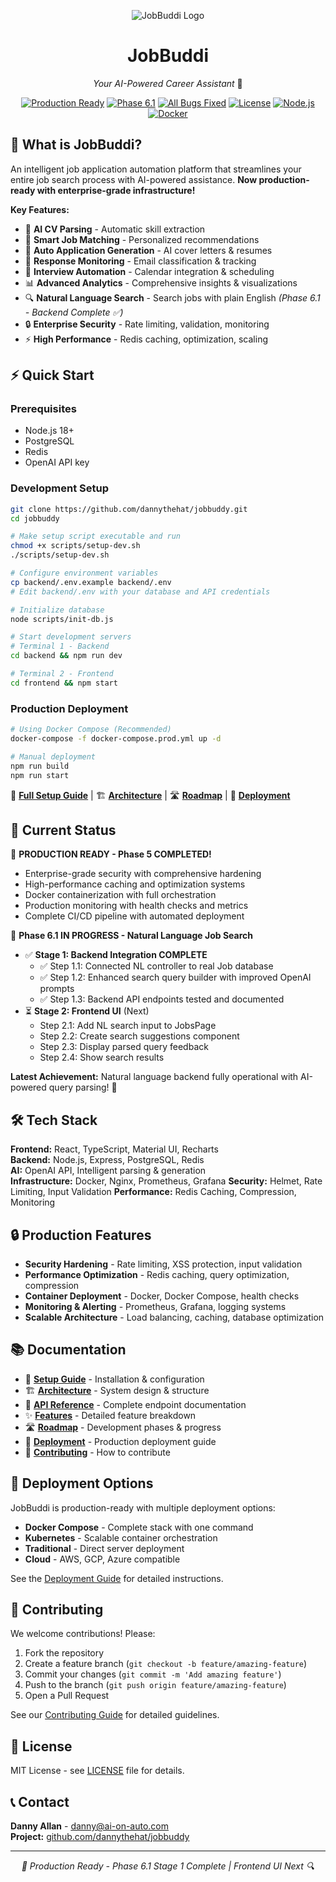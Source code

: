 <div align="center">

![JobBuddi Logo](https://client-uploads.nyc3.digitaloceanspaces.com/images/731d7eb6-98fd-4f14-8af6-386d93ba0e57/2025-10-24T03-50-17-074Z-0b544258.jpg)

# JobBuddi
*Your AI-Powered Career Assistant* 🤖

[![Production Ready](https://img.shields.io/badge/Status-PRODUCTION%20READY-brightgreen)](docs/roadmap.md)
[![Phase 6.1](https://img.shields.io/badge/Phase-6.1%20IN%20PROGRESS-orange)](docs/roadmap.md)
[![All Bugs Fixed](https://img.shields.io/badge/Bugs-0%20Open-brightgreen)](BUGFIXES.md)
[![License](https://img.shields.io/badge/License-MIT-blue.svg)](LICENSE)
[![Node.js](https://img.shields.io/badge/Node.js-18+-green.svg)](backend/package.json)
[![Docker](https://img.shields.io/badge/Docker-Ready-blue.svg)](docker-compose.prod.yml)

</div>

## 🚀 What is JobBuddi?

An intelligent job application automation platform that streamlines your entire job search process with AI-powered assistance. **Now production-ready with enterprise-grade infrastructure!**

**Key Features:**
- 🤖 **AI CV Parsing** - Automatic skill extraction
- 🎯 **Smart Job Matching** - Personalized recommendations  
- 📝 **Auto Application Generation** - AI cover letters & resumes
- 📧 **Response Monitoring** - Email classification & tracking
- 📅 **Interview Automation** - Calendar integration & scheduling
- 📊 **Advanced Analytics** - Comprehensive insights & visualizations
- 🔍 **Natural Language Search** - Search jobs with plain English *(Phase 6.1 - Backend Complete ✅)*
- 🔒 **Enterprise Security** - Rate limiting, validation, monitoring
- ⚡ **High Performance** - Redis caching, optimization, scaling

## ⚡ Quick Start

### Prerequisites
- Node.js 18+
- PostgreSQL
- Redis
- OpenAI API key

### Development Setup
```bash
git clone https://github.com/dannythehat/jobbuddy.git
cd jobbuddy

# Make setup script executable and run
chmod +x scripts/setup-dev.sh
./scripts/setup-dev.sh

# Configure environment variables
cp backend/.env.example backend/.env
# Edit backend/.env with your database and API credentials

# Initialize database
node scripts/init-db.js

# Start development servers
# Terminal 1 - Backend
cd backend && npm run dev

# Terminal 2 - Frontend  
cd frontend && npm start
```

### Production Deployment
```bash
# Using Docker Compose (Recommended)
docker-compose -f docker-compose.prod.yml up -d

# Manual deployment
npm run build
npm run start
```

📖 **[Full Setup Guide](docs/setup.md)** | 🏗️ **[Architecture](docs/architecture.md)** | 🛣️ **[Roadmap](docs/roadmap.md)** | 🚀 **[Deployment](docs/deployment.md)**

## 🎯 Current Status

🎉 **PRODUCTION READY - Phase 5 COMPLETED!**
- Enterprise-grade security with comprehensive hardening
- High-performance caching and optimization systems
- Docker containerization with full orchestration
- Production monitoring with health checks and metrics
- Complete CI/CD pipeline with automated deployment

🔄 **Phase 6.1 IN PROGRESS - Natural Language Job Search**
- ✅ **Stage 1: Backend Integration COMPLETE**
  - ✅ Step 1.1: Connected NL controller to real Job database
  - ✅ Step 1.2: Enhanced search query builder with improved OpenAI prompts
  - ✅ Step 1.3: Backend API endpoints tested and documented
- ⏳ **Stage 2: Frontend UI** (Next)
  - Step 2.1: Add NL search input to JobsPage
  - Step 2.2: Create search suggestions component
  - Step 2.3: Display parsed query feedback
  - Step 2.4: Show search results

**Latest Achievement:** Natural language backend fully operational with AI-powered query parsing! 🎉

## 🛠️ Tech Stack

**Frontend:** React, TypeScript, Material UI, Recharts  
**Backend:** Node.js, Express, PostgreSQL, Redis  
**AI:** OpenAI API, Intelligent parsing & generation  
**Infrastructure:** Docker, Nginx, Prometheus, Grafana
**Security:** Helmet, Rate Limiting, Input Validation
**Performance:** Redis Caching, Compression, Monitoring

## 🔒 Production Features

- **Security Hardening** - Rate limiting, XSS protection, input validation
- **Performance Optimization** - Redis caching, query optimization, compression
- **Container Deployment** - Docker, Docker Compose, health checks
- **Monitoring & Alerting** - Prometheus, Grafana, logging systems
- **Scalable Architecture** - Load balancing, caching, database optimization

## 📚 Documentation

- 📖 **[Setup Guide](docs/setup.md)** - Installation & configuration
- 🏗️ **[Architecture](docs/architecture.md)** - System design & structure  
- 🔌 **[API Reference](docs/api.md)** - Complete endpoint documentation
- ✨ **[Features](docs/features.md)** - Detailed feature breakdown
- 🛣️ **[Roadmap](docs/roadmap.md)** - Development phases & progress
- 🚀 **[Deployment](docs/deployment.md)** - Production deployment guide
- 🤝 **[Contributing](docs/contributing.md)** - How to contribute

## 🚀 Deployment Options

JobBuddi is production-ready with multiple deployment options:

- **Docker Compose** - Complete stack with one command
- **Kubernetes** - Scalable container orchestration  
- **Traditional** - Direct server deployment
- **Cloud** - AWS, GCP, Azure compatible

See the [Deployment Guide](docs/deployment.md) for detailed instructions.

## 🤝 Contributing

We welcome contributions! Please:

1. Fork the repository
2. Create a feature branch (`git checkout -b feature/amazing-feature`)
3. Commit your changes (`git commit -m 'Add amazing feature'`)
4. Push to the branch (`git push origin feature/amazing-feature`)
5. Open a Pull Request

See our [Contributing Guide](docs/contributing.md) for detailed guidelines.

## 📄 License

MIT License - see [LICENSE](LICENSE) file for details.

## 📞 Contact

**Danny Allan** - danny@ai-on-auto.com  
**Project:** [github.com/dannythehat/jobbuddy](https://github.com/dannythehat/jobbuddy)

---

<div align="center">
<em>🎉 Production Ready - Phase 6.1 Stage 1 Complete | Frontend UI Next 🔍</em>
</div>
